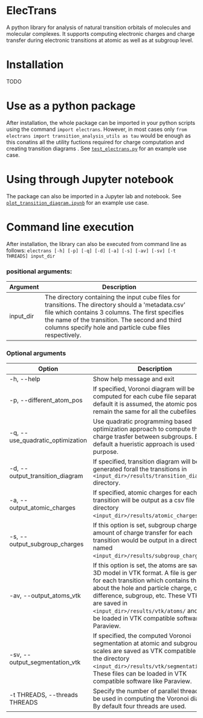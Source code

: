 # ElecTrans

A python library for analysis of natural transition orbitals of molecules and molecular complexes. It supports computing electronic charges and charge transfer during electronic transitions at atomic as well as at subgroup level.

# Installation
TODO

# Use as a python package
After installation, the whole package can be imported in your python scripts using the command `import electrans`. However, in most cases only `from electrans import transition_analysis_utils as tau` would be enough as this conatins all the utility fuctions required for charge computation and creating transition diagrams . See [`test_electrans.py`](blob/main/test_electrans.py) for an example use case.

# Using through Jupyter notebook
The package can also be imported in a Jupyter lab and notebook. See [`plot_transition_diagram.ipynb`](blob/main/plot_transition_diagram.ipynb) for an example use case. 

# Command line execution
After installation, the library can also be executed from command line as follows:
`
electrans [-h] [-p] [-q] [-d] [-a] [-s] [-av] [-sv] [-t THREADS] input_dir
`

### positional arguments:
|Argument | Description|
|---|---|
| input_dir | The directory containing the input cube files for transitions. The directory should a 'metadata.csv' file which contains 3 columns. The first specifies the name of the transition. The second and third columns specify hole and particle cube files respectively.|

### Optional arguments
|Option | Description|
|---|---|
|-h, --help | Show help message and exit|
|-p, --different_atom_pos| If specified, Voronoi diagram will be computed for each cube file separately. By default it is assumed, the atomic positions remain the same for all the cubefiles.
|-q, --use_quadratic_optimization | Use quadratic programming based optimization approach to compute the charge trasfer between subgroups. By default a hueristic approach is used for this purpose.|
|-d, --output_transition_diagram | If specified, transition diagram will be generated forall the transitions in `<input_dir>/results/transition_diagrams/` directory.|
|-a, --output_atomic_charges | If specified, atomic charges for each transition will be output as a csv file in the directory `<input_dir>/results/atomic_charges/`.|
|-s, --output_subgroup_charges |If this option is set, subgroup charges and amount of charge transfer for each transition would be output in a directory named `<input_dir>/results/subgroup_charges/`.|
|-av, --output_atoms_vtk | If this option is set, the atoms are saved as 3D model in VTK format. A file is generated for each transition which contains the data about the hole and particle charge, charge difference, subgroup, etc. These VTK files are saved in `<input_dir>/results/vtk/atoms/` and can be loaded in VTK compatible software like Paraview.|
|-sv, --output_segmentation_vtk | If specified, the computed Voronoi segmentation at atomic and subgroup scales are saved as VTK compatible files in the directory `<input_dir>/results/vtk/segmentation/`. These files can be loaded in VTK compatible software like Paraview.|
|-t THREADS, --threads THREADS | Specify the number of parallel threads to be used in computing the Voronoi diagram. By default four threads are used.|